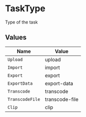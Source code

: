 # TaskType

Type of the task


## Values

| Name            | Value           |
| --------------- | --------------- |
| `Upload`        | upload          |
| `Import`        | import          |
| `Export`        | export          |
| `ExportData`    | export-data     |
| `Transcode`     | transcode       |
| `TranscodeFile` | transcode-file  |
| `Clip`          | clip            |